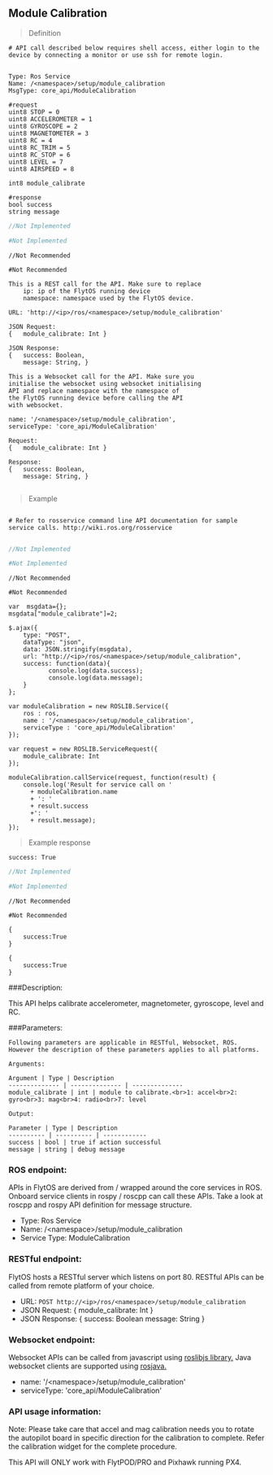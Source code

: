 ## Module Calibration


> Definition

```shell
# API call described below requires shell access, either login to the device by connecting a monitor or use ssh for remote login.


Type: Ros Service
Name: /<namespace>/setup/module_calibration
MsgType: core_api/ModuleCalibration

#request
uint8 STOP = 0
uint8 ACCELEROMETER = 1
uint8 GYROSCOPE = 2
uint8 MAGNETOMETER = 3
uint8 RC = 4
uint8 RC_TRIM = 5
uint8 RC_STOP = 6
uint8 LEVEL = 7
uint8 AIRSPEED = 8

int8 module_calibrate

#response
bool success
string message
```

```cpp
//Not Implemented
```

```python
#Not Implemented
```

```cpp--ros
//Not Recommended
```

```python--ros
#Not Recommended
```

```javascript--REST
This is a REST call for the API. Make sure to replace 
    ip: ip of the FlytOS running device
    namespace: namespace used by the FlytOS device.

URL: 'http://<ip>/ros/<namespace>/setup/module_calibration'

JSON Request:
{   module_calibrate: Int }

JSON Response:
{   success: Boolean,
    message: String, }

```

```javascript--Websocket
This is a Websocket call for the API. Make sure you 
initialise the websocket using websocket initialising 
API and replace namespace with the namespace of 
the FlytOS running device before calling the API 
with websocket.

name: '/<namespace>/setup/module_calibration',
serviceType: 'core_api/ModuleCalibration'

Request:
{   module_calibrate: Int }

Response:
{   success: Boolean,
    message: String, }


```


> Example

```shell

# Refer to rosservice command line API documentation for sample service calls. http://wiki.ros.org/rosservice
    
```

```cpp
//Not Implemented
```

```python
#Not Implemented
```

```cpp--ros
//Not Recommended
```

```python--ros
#Not Recommended
```

```javascript--REST
var  msgdata={};
msgdata["module_calibrate"]=2;

$.ajax({
    type: "POST",
    dataType: "json",
    data: JSON.stringify(msgdata),
    url: "http://<ip>/ros/<namespace>/setup/module_calibration",  
    success: function(data){
           console.log(data.success);
           console.log(data.message);
    }
};

```

```javascript--Websocket
var moduleCalibration = new ROSLIB.Service({
    ros : ros,
    name : '/<namespace>/setup/module_calibration',
    serviceType : 'core_api/ModuleCalibration'
});

var request = new ROSLIB.ServiceRequest({
    module_calibrate: Int
});

moduleCalibration.callService(request, function(result) {
    console.log('Result for service call on '
      + moduleCalibration.name
      + ': '
      + result.success
      +': '
      + result.message);
});
```


> Example response

```shell
success: True
```

```cpp
//Not Implemented
```

```python
#Not Implemented
```

```cpp--ros
//Not Recommended
```

```python--ros
#Not Recommended
```

```javascript--REST
{
    success:True
}
```

```javascript--Websocket
{
    success:True
}
```





###Description:

This API helps calibrate accelerometer, magnetometer, gyroscope, level and RC.

###Parameters:
    
    Following parameters are applicable in RESTful, Websocket, ROS. However the description of these parameters applies to all platforms. 
    
    Arguments:
    
    Argument | Type | Description
    -------------- | -------------- | --------------
    module_calibrate | int | module to calibrate.<br>1: accel<br>2: gyro<br>3: mag<br>4: radio<br>7: level
    
    Output:
    
    Parameter | Type | Description
    ---------- | ---------- | ------------
    success | bool | true if action successful
    message | string | debug message

### ROS endpoint:
APIs in FlytOS are derived from / wrapped around the core services in ROS. Onboard service clients in rospy / roscpp can call these APIs. Take a look at roscpp and rospy API definition for message structure. 

* Type: Ros Service</br> 
* Name: /\<namespace\>/setup/module_calibration</br>
* Service Type: ModuleCalibration

### RESTful endpoint:
FlytOS hosts a RESTful server which listens on port 80. RESTful APIs can be called from remote platform of your choice.

* URL: ``POST http://<ip>/ros/<namespace>/setup/module_calibration``
* JSON Request:
{
    module_calibrate: Int
}
* JSON Response:
{
    success: Boolean
    message: String
}


### Websocket endpoint:
Websocket APIs can be called from javascript using  [roslibjs library.](https://github.com/RobotWebTools/roslibjs) 
Java websocket clients are supported using [rosjava.](http://wiki.ros.org/rosjava)

* name: '/\<namespace\>/setup/module_calibration'</br>
* serviceType: 'core_api/ModuleCalibration'


### API usage information:
Note: Please take care that accel and mag calibration needs you to rotate the autopilot board in specific direction for the calibration to complete. Refer the calibration widget for the complete procedure.


<aside class="warning">
This API will ONLY work with FlytPOD/PRO and Pixhawk running PX4.
</aside>